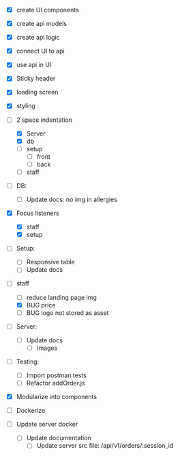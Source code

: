 - [x] create UI components

- [x] create api models
- [x] create api logic

- [x] connect UI to api
- [x] use api in UI

- [x] Sticky header
- [x] loading screen

- [x] styling

- [ ] 2 space indentation
  - [x] Server
  - [x] db
  - [ ] setup
    - [ ] front
    - [ ] back
  - [ ] staff
- [ ] DB:
  - [ ] Update docs: no img in allergies
- [x] Focus listeners 
  - [x] staff
  - [x] setup
- [ ] Setup:
  - [ ] Responsive table
  - [ ] Update docs
- [ ] staff
  - [ ] reduce landing page img
  - [x] BUG price
  - [ ] BUG logo not stored as asset
- [ ] Server:
  - [ ] Update docs
    - [ ] Images
- [ ] Testing:
  - [ ] Import postman tests
  - [ ] Refactor addOrder.js

- [x] Modularize into components

- [ ] Dockerize
- [ ] Update server docker
  - [ ] Update documentation
    - [ ] Update server src file: /api/v1/orders/:session_id